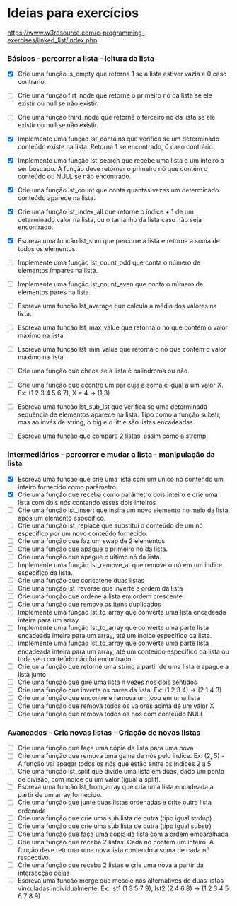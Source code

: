 # Ideias para exercícios

https://www.w3resource.com/c-programming-exercises/linked_list/index.php

### Básicos - percorrer a lista - leitura da lista

- [X] Crie uma função is_empty que retorna 1 se a lista estiver vazia e 0 caso contrário.
- [ ] Crie uma função firt_node que retorne o primeiro nó da lista se ele existir ou null se não existir.
- [ ] Crie uma função third_node que retorne o terceiro nó da lista se ele existir ou null se não existir.
- [X] Implemente uma função lst_contains que verifica se um determinado conteúdo existe na lista. Retorna 1 se encontrado, 0 caso contrário.
- [X] Implemente uma função lst_search que recebe uma lista e um inteiro a ser buscado. A função deve retornar o primeiro nó que contém o conteúdo ou NULL se não encontrado.
- [X] Crie uma função lst_count que conta quantas vezes um determinado conteúdo aparece na lista.
- [X] Crie uma função lst_index_all que retorne o índice + 1 de um determinado valor na lista, ou o tamanho da lista caso não seja encontrado.
- [X] Escreva uma função lst_sum que percorre a lista e retorna a soma de todos os elementos.
- [ ] Implemente uma função lst_count_odd que conta o número de elementos ímpares na lista.
- [ ] Implemente uma função lst_count_even que conta o número de elementos pares na lista.
- [ ] Escreva uma função lst_average que calcula a média dos valores na lista.
- [ ] Escreva uma função lst_max_value que retorna o nó que contém o valor máximo na lista.
- [ ] Escreva uma função lst_min_value que retorna o nó que contém o valor máximo na lista.
- [ ] Crie uma função que checa se a lista é palindroma ou não.
- [ ] Crie uma função que econtre um par cuja a soma é igual a um valor X. Ex: (1 2 3 4 5 6 7), X = 4 -> (1,3)
- [ ] Escreva uma função lst_sub_lst que verifica se uma determinada sequência de elementos aparece na lista. Tipo como a função substr, mas ao invés de string, o big e o little são listas encadeadas.
- [ ] Escreva uma função que compare 2 listas, assim como a strcmp.


### Intermediários - percorrer e mudar a lista - manipulação da lista

- [X] Escreva uma função que crie uma lista com um único nó contendo um inteiro fornecido como parâmetro.
- [X] Crie uma função que receba como parâmetro dois inteiro e crie uma lista com dois nós contendo esses dois inteiros
- [ ] Crie uma função lst_insert que insira um novo elemento no meio da lista, após um elemento específico.
- [ ] Crie uma função lst_replace que substitui o conteúdo de um nó específico por um novo conteúdo fornecido.
- [ ] Crie uma função que faz um swap de 2 elementos
- [ ] Crie uma função que apague o primeiro nó da lista.
- [ ] Crie uma função que apague o último nó da lista.
- [ ] Implemente uma função lst_remove_at que remove o nó em um índice específico da lista.
- [ ] Crie uma função que concatene duas listas
- [ ] Crie uma função lst_reverse que inverte a ordem da lista
- [ ] Crie uma função que ordene a lista em ordem crescente
- [ ] Crie uma função que remove os itens duplicados
- [ ] Implemente uma função lst_to_array que converte uma lista encadeada inteira para um array.
- [ ] Implemente uma função lst_to_array que converte uma parte lista encadeada inteira para um array, até um índice específico da lista.
- [ ] Implemente uma função lst_to_array que converte uma parte lista encadeada inteira para um array, até um conteúdo específico da lista ou toda se o conteúdo não foi encontrado.
- [ ] Crie uma função que retorne uma string a partir de uma lista e apague a lista junto
- [ ] Crie uma função que gire uma lista n vezes nos dois sentidos
- [ ] Crie uma função que inverta os pares da lista. Ex: (1 2 3 4) -> (2 1 4 3)
- [ ] Crie uma função que encontre e remova um loop em uma lista
- [ ] Crie uma função que remova todos os valores acima de um valor X
- [ ] Crie uma função que remova todos os nós com conteúdo NULL

### Avançados - Cria novas listas - Criação de novas listas

- [ ] Crie uma função que faça uma cópia da lista para uma nova
- [ ] Crie uma função que remova uma gama de nós pelo índice. Ex: (2, 5) - A função vai apagar todos os nós que estão entre os índices 2 a 5
- [ ] Crie uma função lst_split que divide uma lista em duas, dado um ponto de divisão, com índice ou um valor (igual a split).
- [ ] Escreva uma função lst_from_array que cria uma lista encadeada a partir de um array fornecido.
- [ ] Crie uma função que junte duas listas ordenadas e crite outra lista ordenada
- [ ] Crie uma função que crie uma sub lista de outra (tipo igual strdup)
- [ ] Crie uma função que crie uma sub lista de outra (tipo igual substr)
- [ ] Crie uma função que faça uma cópia da lista com a ordem embaralhada
- [ ] Crie uma função que receba 2 listas. Cada nó contém um inteiro. A função deve retornar uma nova lista contendo a soma de cada nó respectivo.
- [ ] Crie uma função que receba 2 listas e crie uma nova a partir da intersecção delas
- [ ] Escreva uma função merge que mescle nós alternativos de duas listas vinculadas individualmente. Ex: lst1 (1 3 5 7 9), lst2 (2 4 6 8) -> (1 2 3 4 5 6 7 8 9)
